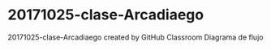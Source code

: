 # 20171025-clase-Arcadiaego
20171025-clase-Arcadiaego created by GitHub Classroom
Diagrama de flujo
